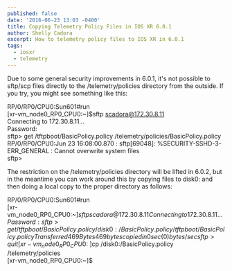 ```yaml
---
published: false
date: '2016-06-23 13:03 -0400'
title: Copying Telemetry Policy Files in IOS XR 6.0.1
author: Shelly Cadora
excerpt: How to telemetry policy files to IOS XR in 6.0.1
tags:
  - iosxr
  - telemetry
---
```

Due to some general security improvements in 6.0.1, it's not possible to sftp/scp files directly to the /telemetry/policies directory from the outside.  If you try, you might see something like this:  
>  
RP/0/RP0/CPU0:Sun601#run  
[xr-vm_node0_RP0_CPU0:~]$sftp scadora@172.30.8.11  
Connecting to 172.30.8.11...  
Password:  
  sftp> get /tftpboot/BasicPolicy.policy /telemetry/policies/BasicPolicy.policy  
  RP/0/RP0/CPU0:Jun 23 16:08:00.870 : sftp[69048]: %SECURITY-SSHD-3-ERR_GENERAL : Cannot overwrite system files  
  sftp>  
 
The restriction on the /telemetry/policies directory will be lifted in 6.0.2, but in the meantime you can work around this by copying files to disk0: and then doing a local copy to the proper directory as follows:  
>  
RP/0/RP0/CPU0:Sun601#run  
[xr-vm_node0_RP0_CPU0:~]$sftp scadora@172.30.8.11  
Connecting to 172.30.8.11...  
Password:  
sftp> get /tftpboot/BasicPolicy.policy /disk0:/BasicPolicy.policy  
/tftpboot/BasicPolicy.policy  
  Transferred 469 Bytes  
  469 bytes copied in 0 sec (0)bytes/sec  
sftp> quit  
[xr-vm_node0_RP0_CPU0:~]$cp /disk0:/BasicPolicy.policy /telemetry/policies  
[xr-vm_node0_RP0_CPU0:~]$  



